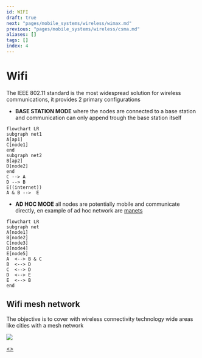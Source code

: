 ```yaml
---
id: WIFI
draft: true
next: "pages/mobile_systems/wireless/wimax.md"
previous: "pages/mobile_systems/wireless/csma.md"
aliases: []
tags: []
index: 4
---
```


# Wifi

The IEEE 802.11 standard is the most widespread solution for wireless communications, it provides 2 primary configurations

- **BASE STATION MODE** where the nodes are connected to a base station and communication can only append trough the base station itself

```mermaid
flowchart LR
subgraph net1
A[ap1]
C[node1]
end
subgraph net2
B[ap2]
D[node2]
end
C --> A
D --> B
E((internet))
A & B -->  E
```

- **AD HOC MODE** all nodes are potentially mobile and communicate directly, en example of ad hoc network are [manets](pages/mobile_systems/manets/manets.md)

```mermaid
flowchart LR
subgraph net
A[node1]
B[node2]
C[node3]
D[node4]
E[node5]
A  <--> B & C
B  <--> D
C  <--> D
D  <--> E
E  <--> B
end
```

## Wifi mesh network

The objective is to cover with wireless connectivity technology wide areas like cities with a mesh network

![](assets/mobile_systems/Pasted%20image%2020240604192831.png)

[<](pages/mobile_systems/wireless/csma.md)[>](pages/mobile_systems/wireless/wimax.md)
